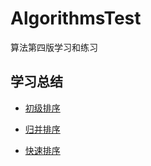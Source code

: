 # AlgorithmsTest
算法第四版学习和练习

## 学习总结
- [初级排序](http://www.wonesky.com/2016/09/13/%E7%AE%97%E6%B3%95%E5%AD%A6%E4%B9%A0-%E5%88%9D%E7%BA%A7%E6%8E%92%E5%BA%8F/)

- [归并排序](http://www.wonesky.com/2016/09/15/%E7%AE%97%E6%B3%95%E5%AD%A6%E4%B9%A0-%E5%BD%92%E5%B9%B6%E6%8E%92%E5%BA%8F/)

- [快速排序](http://www.wonesky.com/2016/09/21/%E7%AE%97%E6%B3%95%E5%AD%A6%E4%B9%A0-%E5%BF%AB%E9%80%9F%E6%8E%92%E5%BA%8F/)
